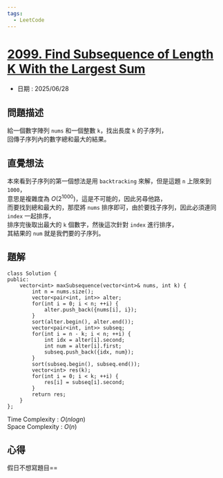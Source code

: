 ```yaml
---
tags:
  - LeetCode
---
```


# [2099. Find Subsequence of Length K With the Largest Sum](https://leetcode.com/problems/find-subsequence-of-length-k-with-the-largest-sum/description/)  

+ 日期 : 2025/06/28  

## 問題描述  

給一個數字陣列 `nums` 和一個整數 `k`，找出長度 `k` 的子序列，  
回傳子序列內的數字總和最大的結果。  

## 直覺想法  

本來看到子序列的第一個想法是用 `backtracking` 來解，但是這題 `n` 上限來到 `1000`，  
意思是複雜度為 $O(2^1000)$，這是不可能的，因此另尋他路，  
而要找到總和最大的，那麼將 `nums` 排序即可，由於要找子序列，因此必須連同 `index` 一起排序，  
排序完後取出最大的 `k` 個數字，然後這次針對 `index` 進行排序，  
其結果的 `num` 就是我們要的子序列。  

## 題解  

```cpp=
class Solution {
public:
    vector<int> maxSubsequence(vector<int>& nums, int k) {
        int n = nums.size();
        vector<pair<int, int>> alter;
        for(int i = 0; i < n; ++i) {
            alter.push_back({nums[i], i});
        }
        sort(alter.begin(), alter.end());
        vector<pair<int, int>> subseq;
        for(int i = n - k; i < n; ++i) {
            int idx = alter[i].second;
            int num = alter[i].first;
            subseq.push_back({idx, num});
        }
        sort(subseq.begin(), subseq.end());
        vector<int> res(k);
        for(int i = 0; i < k; ++i) {
            res[i] = subseq[i].second;
        }
        return res;
    }
};
```

Time Complexity : $O(nlogn)$  
Space Complexity : $O(n)$  

## 心得  

假日不想寫題目==
